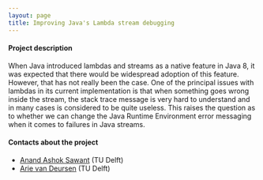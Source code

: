 ```yaml
---
layout: page
title: Improving Java's Lambda stream debugging 
---
```


#### Project description

When Java introduced lambdas and streams as a native feature in Java 8, it was expected that there would be widespread adoption of this feature. However, that has not really been the case. One of the principal issues with lambdas in its current implementation is that when something goes wrong inside the stream, the stack trace message is very hard to understand and in many cases is considered to be quite useless. This raises the question as to whether we can change the Java Runtime Environment error messaging when it comes to failures in Java streams.

#### Contacts about the project

* [Anand Ashok Sawant](mailto:A.A.Sawant@tudelft.nl) (TU Delft)
* [Arie van Deursen](mailto:Arie.vanDeursen@tudelft.nl) (TU Delft)
